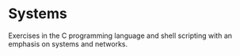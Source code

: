 # Systems

Exercises in the C programming language and shell scripting with an emphasis on systems and networks.
